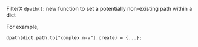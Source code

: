 FilterX `dpath()`: new function to set a potentially non-existing path within a dict

For example,
```
dpath(dict.path.to["complex.n-v"].create) = {...};
```
